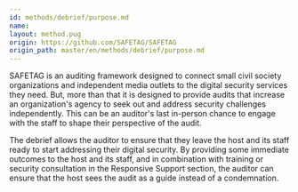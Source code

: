 ```yaml
---
id: methods/debrief/purpose.md
name: 
layout: method.pug
origin: https://github.com/SAFETAG/SAFETAG
origin_path: master/en/methods/debrief/purpose.md
---
```


SAFETAG is an auditing framework designed to connect small civil society organizations and independent media outlets to the digital security services they need. But, more than that it is designed to provide audits that increase an organization's agency to seek out and address security challenges independently. This can be an auditor's last in-person chance to engage with the staff to shape their perspective of the audit.

The debrief allows the auditor to ensure that they leave the host and its staff ready to start addressing their digital security. By providing some immediate outcomes to the host and its staff, and in combination with training or security consultation in the Responsive Support section, the auditor can ensure that the host sees the audit as a guide instead of a condemnation. 


